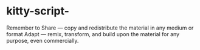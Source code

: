 # kitty-script-
Remember to 
Share — copy and redistribute the material in any medium or format
Adapt — remix, transform, and build upon the material
for any purpose, even commercially.

